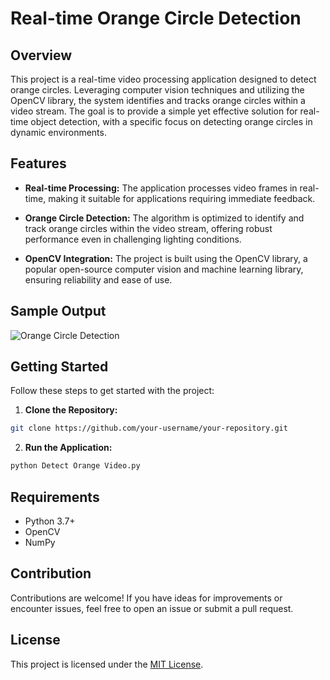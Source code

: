 # Real-time Orange Circle Detection

## Overview

This project is a real-time video processing application designed to detect orange circles. Leveraging computer vision techniques and utilizing the OpenCV library, the system identifies and tracks orange circles within a video stream. The goal is to provide a simple yet effective solution for real-time object detection, with a specific focus on detecting orange circles in dynamic environments.

## Features

- **Real-time Processing:** The application processes video frames in real-time, making it suitable for applications requiring immediate feedback.
  
- **Orange Circle Detection:** The algorithm is optimized to identify and track orange circles within the video stream, offering robust performance even in challenging lighting conditions.

- **OpenCV Integration:** The project is built using the OpenCV library, a popular open-source computer vision and machine learning library, ensuring reliability and ease of use.

## Sample Output
![Orange Circle Detection](https://github.com/VivekSai07/Internship-Assignment/blob/main/output.png)

## Getting Started

Follow these steps to get started with the project:

1. **Clone the Repository:**
```bash
git clone https://github.com/your-username/your-repository.git
```
2. **Run the Application:**
```bash
python Detect Orange Video.py
```

## Requirements

- Python 3.7+
- OpenCV
- NumPy

## Contribution

Contributions are welcome! If you have ideas for improvements or encounter issues, feel free to open an issue or submit a pull request.

## License

This project is licensed under the [MIT License](LICENSE).

